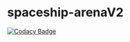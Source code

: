 # spaceship-arenaV2
[![Codacy Badge](https://api.codacy.com/project/badge/Grade/b7b42bb729a94070b15ae181ab62d3a5)](https://www.codacy.com/manual/ga-devfront/spaceship-arenaV2?utm_source=github.com&amp;utm_medium=referral&amp;utm_content=ga-devfront/spaceship-arenaV2&amp;utm_campaign=Badge_Grade)

